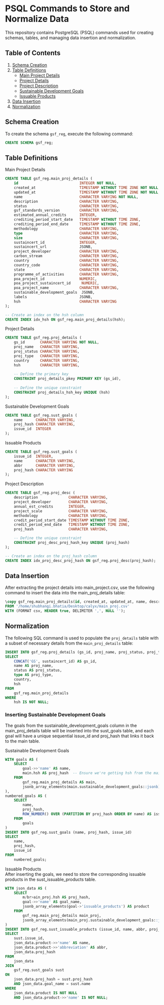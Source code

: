 # PSQL Commands to Store and Normalize Data

This repository contains PostgreSQL (PSQL) commands used for creating schemas, tables, and managing data insertion and normalization.

## Table of Contents
1. [Schema Creation](#schema-creation)
2. [Table Definitions](#table-definitions)
   - [Main Project Details](#main-project-details)
   - [Project Details](#project-details)
   - [Project Description](#project-description)
   - [Sustainable Development Goals](#sustainable-development-goals)
   - [Issuable Products](#issuable-products)
3. [Data Insertion](#data-insertion)
4. [Normalization](#normalization)

## Schema Creation

To create the schema `gsf_reg`, execute the following command:

```sql
CREATE SCHEMA gsf_reg;
```

## Table Definitions

Main Project Details

```sql
CREATE TABLE gsf_reg.main_proj_details (
    id                            INTEGER NOT NULL,
    created_at                    TIMESTAMP WITHOUT TIME ZONE NOT NULL,
    updated_at                    TIMESTAMP WITHOUT TIME ZONE NOT NULL,
    name                          CHARACTER VARYING NOT NULL,
    description                   CHARACTER VARYING,
    status                        CHARACTER VARYING,
    gsf_standards_version         CHARACTER VARYING,
    estimated_annual_credits      INTEGER,
    crediting_period_start_date   TIMESTAMP WITHOUT TIME ZONE,
    crediting_period_end_date     TIMESTAMP WITHOUT TIME ZONE,
    methodology                   CHARACTER VARYING,
    type                          CHARACTER VARYING,
    size                          CHARACTER VARYING,
    sustaincert_id                INTEGER,
    sustaincert_url               JSONB,
    project_developer             CHARACTER VARYING,
    carbon_stream                 CHARACTER VARYING,
    country                       CHARACTER VARYING,
    country_code                  CHARACTER VARYING,
    state                         CHARACTER VARYING,
    programme_of_activities       CHARACTER VARYING,
    poa_project_id                NUMERIC,
    poa_project_sustaincert_id     NUMERIC,
    poa_project_name              CHARACTER VARYING,
    sustainable_development_goals  JSONB,
    labels                        JSONB,
    hsh                           CHARACTER VARYING
);

-- Create an index on the hsh column
CREATE INDEX idx_hsh ON gsf_reg.main_proj_details(hsh);
```
Project Details

```sql
CREATE TABLE gsf_reg.proj_details (
    gs_id       CHARACTER VARYING NOT NULL,
    proj_name   CHARACTER VARYING,
    proj_status CHARACTER VARYING,
    proj_type   CHARACTER VARYING,
    country     CHARACTER VARYING,
    hsh         CHARACTER VARYING,
    
    -- Define the primary key
    CONSTRAINT proj_details_pkey PRIMARY KEY (gs_id),
    
    -- Define the unique constraint
    CONSTRAINT proj_details_hsh_key UNIQUE (hsh)
);
```
Sustainable Development Goals

```sql
CREATE TABLE gsf_reg.sust_goals (
    name      CHARACTER VARYING,
    proj_hash CHARACTER VARYING,
    issue_id  INTEGER
);
```
Issuable Products

```sql
CREATE TABLE gsf_reg.sust_goals (
    issue_id  INTEGER,
    name      CHARACTER VARYING,
    abbr      CHARACTER VARYING,
    proj_hash CHARACTER VARYING
);
```
Project Description

```sql
CREATE TABLE gsf_reg.proj_desc (
    description              CHARACTER VARYING,
    project_developer        CHARACTER VARYING,
    annual_est_credits       INTEGER,
    project_scale            CHARACTER VARYING,
    methodology              CHARACTER VARYING,
    credit_period_start_date TIMESTAMP WITHOUT TIME ZONE,
    credit_period_end_date   TIMESTAMP WITHOUT TIME ZONE,
    proj_hash                CHARACTER VARYING,

    -- Define the unique constraint
    CONSTRAINT proj_desc_proj_hash_key UNIQUE (proj_hash)
);

-- Create an index on the proj_hash column
CREATE INDEX idx_proj_desc_proj_hash ON gsf_reg.proj_desc(proj_hash);
```

## Data Insertion

After extracting the project details into main_project.csv, use the following command to insert the data into the main_proj_details table:

```sql
\copy gsf_reg.main_proj_details(id, created_at, updated_at, name, description, status, gsf_standards_version, estimated_annual_credits, crediting_period_start_date, crediting_period_end_date, methodology, type, size, sustaincert_id, sustaincert_url, project_developer, carbon_stream, country, country_code, state, programme_of_activities, poa_project_id, poa_project_sustaincert_id, poa_project_name, sustainable_development_goals, labels, hsh) 
FROM '/home/shubhangi.bhatia/Desktop/calyx/main_proj.csv' 
WITH (FORMAT csv, HEADER true, DELIMITER ',', NULL '');
```

## Normalization

The following SQL command is used to populate the `proj_details` table with a subset of necessary details from the `main_proj_details` table:

```sql
INSERT INTO gsf_reg.proj_details (gs_id, proj_name, proj_status, proj_type, country, hsh)
SELECT
    CONCAT('GS', sustaincert_id) AS gs_id,
    name AS proj_name,
    status AS proj_status,
    type AS proj_type,
    country,
    hsh
FROM
    gsf_reg.main_proj_details
WHERE
    hsh IS NOT NULL;
```

### Inserting Sustainable Development Goals

The goals from the sustainable_development_goals column in the main_proj_details table will be inserted into the sust_goals table, and each goal will have a unique sequential issue_id and proj_hash that links it back to the main table.

Sustainable Development Goals

```sql
WITH goals AS (
    SELECT
        goal->>'name' AS name,
        main.hsh AS proj_hash  -- Ensure we're getting hsh from the main_proj_details
    FROM
        gsf_reg.main_proj_details AS main,
        jsonb_array_elements(main.sustainable_development_goals::jsonb) AS goal
),
numbered_goals AS (
    SELECT
        name,
        proj_hash,
        ROW_NUMBER() OVER (PARTITION BY proj_hash ORDER BY name) AS issue_id
    FROM
        goals
)
INSERT INTO gsf_reg.sust_goals (name, proj_hash, issue_id)
SELECT
    name,
    proj_hash,
    issue_id
FROM
    numbered_goals;
```
Issuable Products </br> After inserting the goals, we need to store the corresponding issuable products in the sust_issuable_products table.

```sql
WITH json_data AS (
    SELECT
        m/br>ain_proj.hsh AS proj_hash,
        goal->>'name' AS goal_name,
        jsonb_array_elements(goal->'issuable_products') AS product
    FROM
        gsf_reg.main_proj_details main_proj,
        jsonb_array_elements(main_proj.sustainable_development_goals::jsonb) AS goal
)
INSERT INTO gsf_reg.sust_issuable_products (issue_id, name, abbr, proj_hash)
SELECT
    sust.issue_id,
    json_data.product->>'name' AS name,
    json_data.product->>'abbreviation' AS abbr,
    json_data.proj_hash
FROM
    json_data
JOIN
    gsf_reg.sust_goals sust
ON
    json_data.proj_hash = sust.proj_hash
    AND json_data.goal_name = sust.name
WHERE
    json_data.product IS NOT NULL
    AND json_data.product->>'name' IS NOT NULL;
```


